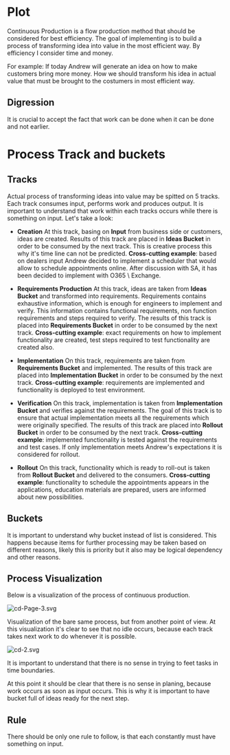 # Plot

Continuous Production is a flow production method that should be considered for best efficiency.
The goal of implementing is to build a process of transforming idea into value in the most efficient way.
By efficiency I consider time and money.

For example:
If today Andrew will generate an idea on how to make customers bring more money.
How we should transform his idea in actual value that must be brought to the costumers in most efficient way.

## Digression 
It is crucial to accept the fact that work can be done when it can be done and not earlier.

# Process Track and buckets

## Tracks

Actual process of transforming ideas into value may be spitted on 5 tracks.
Each track consumes input, performs work and produces output.
It is important to understand that work within each tracks occurs while there is something on input.
Let's take a look:

- **Creation**
At this track, basing on **Input** from business side or customers, ideas are created.
Results of this track are placed in **Ideas Bucket** in order to be consumed by the next track.
This is creative process this why it's time line can not be predicted.
**Cross-cutting example**: based on dealers input Andrew decided to implement a scheduler that would allow to schedule appointments online. After discussion with SA, it has been decided to implement with O365 \ Exchange.

- **Requirements Production**
At this track, ideas are taken from **Ideas Bucket** and transformed into requirements.
Requirements contains exhaustive information, which is enough for engineers to implement and verify.
This information contains functional requirements, non function requirements and steps required to verify.
The results of this track is placed into **Requirements Bucket** in order to be consumed by the next track.
**Cross-cutting example**: exact requirements on how to implement functionality are created, test steps required to test functionality are created also.

- **Implementation**
On this track, requirements are taken from **Requirements Bucket** and implemented.
The results of this track are placed into **Implementation Bucket** in order to be consumed by the next track.
**Cross-cutting example**: requirements are implemented and functionality is deployed to test environment.

- **Verification**
On this track, implementation is taken from **Implementation Bucket** and verifies against the requirements.
The goal of this track is to ensure that actual implementation meets all the requirements which were originally specified.
The results of this track are placed into **Rollout Bucket** in order to be consumed by the next track.
**Cross-cutting example**: implemented functionality is tested against the requirements and test cases. If only implementation meets Andrew's expectations it is considered for rollout.

- **Rollout**
On this track, functionality which is ready to roll-out is taken from **Rollout Bucket** and delivered to the consumers.
**Cross-cutting example**: functionality to schedule the appointments appears in the applications, education materials are prepared, users are informed about new possibilities.

## Buckets

It is important to understand why bucket instead of list is considered.
This happens because items for further processing may be taken based on different reasons, likely this is priority but it also may be logical dependency and other reasons.

## Process Visualization

Below is a visualization of the process of continuous production.

![cd-Page-3.svg](/.attachments/cd-Page-3-e3d2e795-261e-4ad8-bc85-d84d0be17d03.svg)

Visualization of the bare same process, but from another point of view.
At this visualization it's clear to see that no idle occurs, because each track takes next work to do whenever it is possible.

![cd-2.svg](/.attachments/cd-2-96e36fc4-562d-4274-a782-54866eb3729c.svg)

It is important to understand that there is no sense in trying to feet tasks in time boundaries.

At this point it should be clear that there is no sense in planing, because work occurs as soon as input occurs. This is why it is important to have bucket full of ideas ready for the next step.

## Rule
There should be only one rule to follow, is that each constantly must have something on input.
